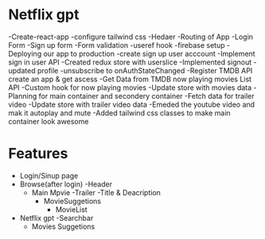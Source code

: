 # Netflix gpt
-Create-react-app
-configure tailwind css
-Hedaer
-Routing of App
-Login Form
-Sign up form
-Form validation
-useref hook
-firebase setup
-Deploying our app to production
-create sign up user acccount
-Implement sign in user API
-Created redux store with userslice
-Implemented signout
-updated profile
-unsubscribe to onAuthStateChanged
-Register TMDB API create an app & get ascess
-Get Data from TMDB now playing movies List API
-Custom hook for now playing movies
-Update store with movies data 
-Planning for main container and secondery container
-Fetch data for trailer video
-Update store with trailer video data
-Emeded the youtube video and mak it autoplay and mute
-Added tailwind css classes to make main container look awesome

# Features
- Login/Sinup page
- Browse(after login)
    -Header
    - Main Mpvie
        -Trailer
        -Title & Deacription
        - MovieSuggetions
            - MovieList
- Netflix gpt
    -Searchbar
    - Movies Suggetions
